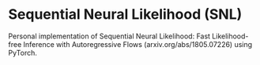 # Sequential Neural Likelihood (SNL)
 Personal implementation of Sequential Neural Likelihood: Fast Likelihood-free Inference with Autoregressive Flows (arxiv.org/abs/1805.07226) using PyTorch.
